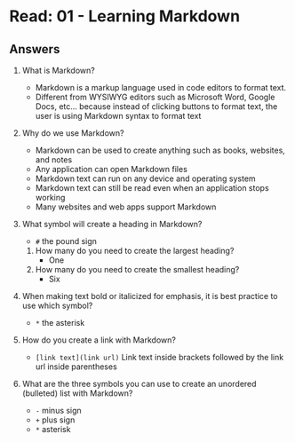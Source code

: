 # Read: 01 - Learning Markdown

## Answers

1. What is Markdown?
    - Markdown is a markup language used in code editors to format text.
    - Different from WYSIWYG editors such as Microsoft Word, Google Docs, etc... because instead of clicking buttons to format text, the user is using Markdown syntax to format text

2. Why do we use Markdown?
    - Markdown can be used to create anything such as books, websites, and notes
    - Any application can open Markdown files
    - Markdown text can run on any device and operating system
    - Markdown text can still be read even when an application stops working
    - Many websites and web apps support Markdown

3. What symbol will create a heading in Markdown?
    - `#` the pound sign
    1. How many do you need to create the largest heading?
        - One
    2. How many do you need to create the smallest heading?
        - Six

4. When making text bold or italicized for emphasis, it is best practice to use which symbol?
    - `*` the asterisk

5. How do you create a link with Markdown?
    - `[link text](link url)` Link text inside brackets followed by the link url inside parentheses
      
6. What are the three symbols you can use to create an unordered (bulleted) list with Markdown?
    - `-` minus sign
    - `+` plus sign
    - `*` asterisk

